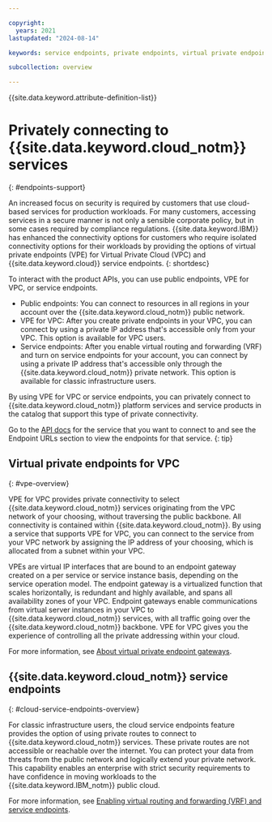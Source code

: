 ```yaml
---

copyright:
  years: 2021
lastupdated: "2024-08-14"

keywords: service endpoints, private endpoints, virtual private endpoints, vpe, vpe for vpc

subcollection: overview

---
```


{{site.data.keyword.attribute-definition-list}}

# Privately connecting to {{site.data.keyword.cloud_notm}} services
{: #endpoints-support}

An increased focus on security is required by customers that use cloud-based services for production workloads. For many customers, accessing services in a secure manner is not only a sensible corporate policy, but in some cases required by compliance regulations. {{site.data.keyword.IBM}} has enhanced the connectivity options for customers who require isolated connectivity options for their workloads by providing the options of virtual private endpoints (VPE) for Virtual Private Cloud (VPC) and {{site.data.keyword.cloud}} service endpoints.
{: shortdesc}

To interact with the product APIs, you can use public endpoints, VPE for VPC, or service endpoints.

* Public endpoints: You can connect to resources in all regions in your account over the {{site.data.keyword.cloud_notm}} public network.
* VPE for VPC: After you create private endpoints in your VPC, you can connect by using a private IP address that's accessible only from your VPC. This option is available for VPC users.
* Service endpoints: After you enable virtual routing and forwarding (VRF) and turn on service endpoints for your account, you can connect by using a private IP address that's accessible only through the {{site.data.keyword.cloud_notm}} private network. This option is available for classic infrastructure users.

By using VPE for VPC or service endpoints, you can privately connect to {{site.data.keyword.cloud_notm}} platform services and service products in the catalog that support this type of private connectivity.

Go to the [API docs](https://{DomainName}/docs?tab=api-docs) for the service that you want to connect to and see the Endpoint URLs section to view the endpoints for that service.
{: tip}

## Virtual private endpoints for VPC
{: #vpe-overview}

VPE for VPC provides private connectivity to select {{site.data.keyword.cloud_notm}} services originating from the VPC network of your choosing, without traversing the public backbone. All connectivity is contained within {{site.data.keyword.cloud_notm}}. By using a service that supports VPE for VPC, you can connect to the service from your VPC network by assigning the IP address of your choosing, which is allocated from a subnet within your VPC.

VPEs are virtual IP interfaces that are bound to an endpoint gateway created on a per service or service instance basis, depending on the service operation model. The endpoint gateway is a virtualized function that scales horizontally, is redundant and highly available, and spans all availability zones of your VPC. Endpoint gateways enable communications from virtual server instances in your VPC to {{site.data.keyword.cloud_notm}} services, with all traffic going over the {{site.data.keyword.cloud_notm}} backbone. VPE for VPC gives you the experience of controlling all the private addressing within your cloud.

For more information, see [About virtual private endpoint gateways](/docs/vpc?topic=vpc-about-vpe).


## {{site.data.keyword.cloud_notm}} service endpoints
{: #cloud-service-endpoints-overview}

For classic infrastructure users, the cloud service endpoints feature provides the option of using private routes to connect to {{site.data.keyword.cloud_notm}} services. These private routes are not accessible or reachable over the internet. You can protect your data from threats from the public network and logically extend your private network. This capability enables an enterprise with strict security requirements to have confidence in moving workloads to the {{site.data.keyword.IBM_notm}} public cloud.

For more information, see [Enabling virtual routing and forwarding (VRF) and service endpoints](/docs/account?topic=account-vrf-service-endpoint).
